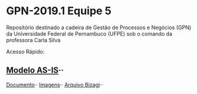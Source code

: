 # GPN-2019.1 Equipe 5
Repositório destinado a cadeira de Gestão de Processos e Negócios (GPN) da Universidade Federal de Pernambuco (UFPE) sob o comando da professora Carla Silva

Acesso Rápido:
## [Modelo AS-IS](https://github.com/phacUFPE/GPN-2019.1_Equipe_5/tree/master/Modelo%20AS-IS)··
[Documento](https://github.com/phacUFPE/GPN-2019.1_Equipe_5/blob/master/Modelo%20AS-IS/Documento/Modelo%20AS-IS%20Equipe%205.pdf)··
[Imagens](https://github.com/phacUFPE/GPN-2019.1_Equipe_5/tree/master/Modelo%20AS-IS/Imagens)··
[Arquivo Bizagi](https://github.com/phacUFPE/GPN-2019.1_Equipe_5/tree/master/Modelo%20AS-IS/Arquivo%20Bizagi)··

